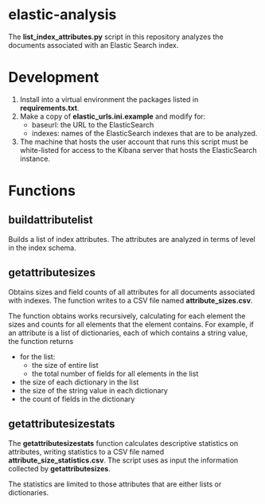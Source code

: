 # elastic-analysis
The **list_index_attributes.py** script in this repository analyzes 
the documents associated with an Elastic Search index.

# Development
1. Install into a virtual environment the packages listed in **requirements.txt**.
2. Make a copy of **elastic_urls.ini.example** and modify for:
   * baseurl: the URL to the ElasticSearch 
   * indexes: names of the ElasticSearch indexes that are to be analyzed.
3. The machine that hosts the user account that runs this script must be white-listed for access to the Kibana server that hosts the ElasticSearch instance.

# Functions
## buildattributelist
Builds a list of index attributes. The attributes are analyzed in terms of level in the index schema.

## getattributesizes
Obtains sizes and field counts of all attributes for all documents associated with indexes. 
The function writes to a CSV file named **attribute_sizes.csv**.

The function obtains works recursively, calculating for each element the sizes and 
counts for all elements that the element contains. 
For example, if an attribute is a list of dictionaries, each of which contains a string value, the function returns
* for the list:
  * the size of entire list
  * the total number of fields for all elements in the list
* the size of each dictionary in the list
* the size of the string value in each dictionary
* the count of fields in the dictionary

## getattributesizestats
The **getattributesizestats** function calculates descriptive statistics on attributes, 
writing statistics to a CSV file named **attribute_size_statistics.csv**. The script uses
as input the information collected by **getattributesizes**.

The statistics are limited to those attributes that are either lists or dictionaries.

